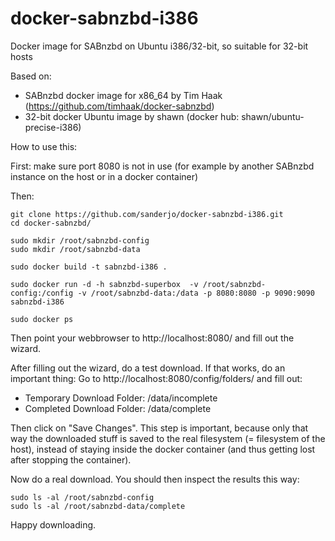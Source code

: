 docker-sabnzbd-i386
===================

Docker image for SABnzbd on Ubuntu i386/32-bit, so suitable for 32-bit hosts

Based on:
- SABnzbd docker image for x86_64 by Tim Haak (https://github.com/timhaak/docker-sabnzbd)
- 32-bit docker Ubuntu image by shawn (docker hub: shawn/ubuntu-precise-i386)

How to use this:

First: make sure port 8080 is not in use (for example by another SABnzbd instance on the host or in a docker container)

Then:
```
git clone https://github.com/sanderjo/docker-sabnzbd-i386.git
cd docker-sabnzbd/

sudo mkdir /root/sabnzbd-config
sudo mkdir /root/sabnzbd-data

sudo docker build -t sabnzbd-i386 .

sudo docker run -d -h sabnzbd-superbox  -v /root/sabnzbd-config:/config -v /root/sabnzbd-data:/data -p 8080:8080 -p 9090:9090 sabnzbd-i386

sudo docker ps

```
Then point your webbrowser to http://localhost:8080/ and fill out the wizard.

After filling out the wizard, do a test download. If that works, do an important thing: Go to http://localhost:8080/config/folders/ and fill out:
- Temporary Download Folder: /data/incomplete
- Completed Download Folder: /data/complete

Then click on "Save Changes". This step is important, because only that way the downloaded stuff is saved to the real filesystem (= filesystem of the host), instead of staying inside the docker container (and thus getting lost after stopping the container).

Now do a real download. You should then inspect the results this way:
```
sudo ls -al /root/sabnzbd-config
sudo ls -al /root/sabnzbd-data/complete
```

Happy downloading.




